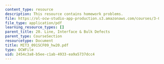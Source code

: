 ```yaml
---
content_type: resource
description: This resource contains homework problems.
file: https://ol-ocw-studio-app-production.s3.amazonaws.com/courses/3-091sc-introduction-to-solid-state-chemistry-fall-2010/2454c3a8b5eec1ab4933ea9a5737dcc4_MIT3_091SCF09_hw20.pdf
file_type: application/pdf
learning_resource_types: []
parent_title: 20. Line, Interface & Bulk Defects
parent_type: CourseSection
resourcetype: Document
title: MIT3_091SCF09_hw20.pdf
type: OCWFile
uid: 2454c3a8-b5ee-c1ab-4933-ea9a5737dcc4
---
```


